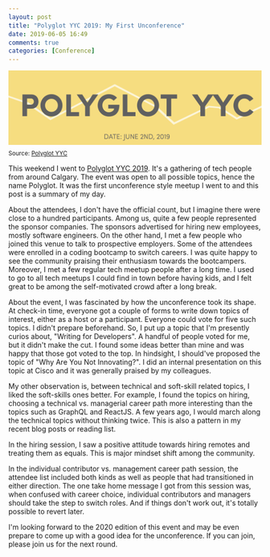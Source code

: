 ```yaml
---
layout: post
title: "Polyglot YYC 2019: My First Unconference"
date: 2019-06-05 16:49
comments: true
categories: [Conference]
---
```


![polyglot_yyc](/images/polyglot_yyc.png)
<sub>
Source: [Polyglot YYC](https://polyglotyyc.ca)
</sub>

This weekend I went to [Polyglot YYC 2019](https://polyglotyyc.ca).
It's a gathering of tech people from around Calgary. The event was open
to all possible topics, hence the name Polyglot.
It was the first unconference style meetup I went to and this post
is a summary of my day.

About the attendees, I don't have the official count, but I imagine there were
close to a hundred participants. Among us, quite a few
people represented the sponsor companies. The sponsors
advertised for hiring new employees, mostly software engineers. On the
other hand, I met a few people who joined this venue to talk to prospective employers.
Some of the attendees were enrolled in a coding bootcamp to switch
careers. I was quite happy to see the community praising their enthusiasm towards the bootcampers.
Moreover, I met a few regular tech meetup people after a long time. I used to go to
all tech meetups I could find in town before having kids, and I felt
great to be among the self-motivated crowd after a long break.

About the event, I was fascinated by how the unconference took its shape.
At check-in time, everyone got a couple of forms to write down topics
of interest, either as a host or a participant. Everyone could vote for five
such topics. I didn't prepare
beforehand. So, I put up a topic that I'm presently curios about, "Writing for Developers".
A handful of people voted for me, but it didn't make the cut. I found
some ideas better than mine and was happy that those got
voted to the top. In hindsight, I should've proposed the topic of "Why
Are You Not Innovating?". I did an internal presentation on this topic
at Cisco and it was generally praised by my colleagues.

My other observation is, between technical and soft-skill related
topics, I liked the soft-skills ones better. For example, I found the topics on hiring,
choosing a technical vs. managerial career path more interesting than
the topics such as GraphQL and ReactJS. A few years ago, I would
march along the technical topics without thinking twice. This is also a
pattern in my recent blog posts or reading list.

In the hiring session, I saw a positive attitude towards hiring remotes
and treating them as equals. This is major mindset shift among the
community.

In the individual contributor vs. management career path session, the
attendee list included both kinds as well as people that had transitioned in either
direction. The one take home message I got from this session was, when
confused with career choice, individual contributors and managers should take the step to
switch roles. And if things don't work out, it's totally possible
to revert later.

I'm looking forward to the 2020 edition of this event and may be even prepare to
come up with a good idea for the unconference. If you can join, please
join us for the next round.


